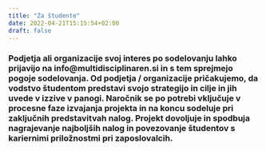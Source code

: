 ```yaml
---
title: "Za študente"
date: 2022-04-21T15:15:54+02:00
draft: false
---
```


<h3>Podjetja ali organizacije svoj interes po sodelovanju lahko prijavijo na info@multidisciplinaren.si in s tem sprejmejo 
pogoje sodelovanja. Od podjetja / organizacije pričakujemo, da vodstvo študentom predstavi svojo strategijo in cilje in jih 
uvede v izzive v panogi. Naročnik se po potrebi vključuje v procesne faze izvajanja projekta in na koncu sodeluje pri 
zaključnih predstavitvah nalog. Projekt dovoljuje in spodbuja nagrajevanje najboljših nalog in povezovanje študentov s 
kariernimi priložnostmi pri zaposlovalcih.</h3>
